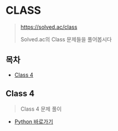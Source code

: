 # CLASS

> https://solved.ac/class
>
> Solved.ac의 Class 문제들을 풀어봅시다

## 목차

* [Class 4](#class-4)

## Class 4

> Class 4 문제 풀이

* [Python 바로가기](./class_4_python)